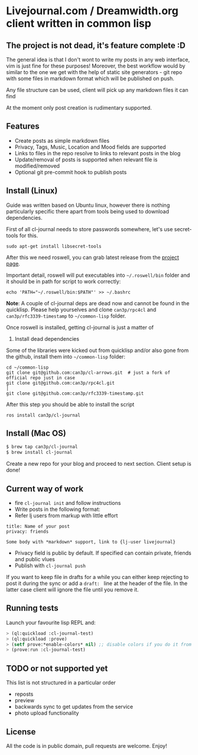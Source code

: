 # Livejournal.com / Dreamwidth.org client written in common lisp

## The project is not dead, it's feature complete :D

The general idea is that I don't wont to write my posts in any web interface,
vim is just fine for these purposes! Moreover, the best workflow would by
similar to the one we get with the help of static site generators - git repo
with some files in markdown format which will be published on push.

Any file structure can be used, client will pick up any markdown files it can find

At the moment only post creation is rudimentary supported.

## Features

* Create posts as simple markdown files
* Privacy, Tags, Music, Location and Mood fields are supported
* Links to files in the repo resolve to links to relevant posts in the blog
* Update/removal of posts is supported when relevant file is modified/removed
* Optional git pre-commit hook to publish posts

## Install (Linux)

Guide was written based on Ubuntu linux, however there is nothing particularly
specific there apart from tools being used to download dependencies.

First of all cl-journal needs to store passwords somewhere, let's use secret-tools
for this.

`sudo apt-get install libsecret-tools`

After this we need roswell, you can grab latest release from the [project page][roswell].

Important detail, roswell will put executables into `~/.roswell/bin` folder
and it should be in path for script to work correctly:

`echo 'PATH="~/.roswell/bin:$PATH"' >> ~/.bashrc`

**Note**: A couple of cl-journal deps are dead now and cannot be found in the quicklisp. Please
help yourselves and clone `can3p/rpc4cl` and `can3p/rfc3339-timestamp` to `~/common-lisp`
folder.

Once roswell is installed, getting cl-journal is just a matter of

1. Install dead dependencies

Some of the libraries were kicked out from quicklisp and/or also gone from the github,
install them into `~/common-lisp` folder:

```
cd ~/common-lisp
git clone git@github.com:can3p/cl-arrows.git  # just a fork of official repo just in case
git clone git@github.com:can3p/rpc4cl.git                                                                                                           │
git clone git@github.com:can3p/rfc3339-timestamp.git
```

After this step you should be able to install the script

`ros install can3p/cl-journal`

## Install (Mac OS)

```bash
$ brew tap can3p/cl-journal
$ brew install cl-journal
```
Create a new repo for your blog and proceed to next section. Client setup is done!

## Current way of work

- fire `cl-journal init` and follow instructions
- Write posts in the following format:
- Refer lj users from markup with little effort

```
title: Name of your post
privacy: friends

Some body with *markdown* support, link to {lj-user livejournal}
```

- Privacy field is public by default. If specified can contain private, friends and public vlues
- Publish with `cl-journal push`

If you want to keep file in drafts for a while you can either
keep rejecting to post it during the sync or add a `draft: ` line
at the header of the file. In the latter case client will ignore
the file until you remove it.

## Running tests

Launch your favourite lisp REPL and:

~~~lisp
> (ql:quickload :cl-journal-test)
> (ql:quickload :prove)
> (setf prove:*enable-colors* nil) ;; disable colors if you do it from slime
> (prove:run :cl-journal-test)
~~~

## TODO or not supported yet

This list is not structured in a particular order

* reposts
* preview
* backwards sync to get updates from the service
* photo upload functionality

## License

All the code is in public domain, pull requests are welcome. Enjoy!

[roswell]: https://github.com/roswell/roswell/releases
